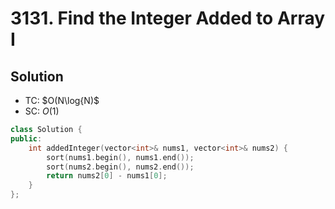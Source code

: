 # 3131. Find the Integer Added to Array I

<!-- ## Intution -->

## Solution
* TC: $O(N\log{N)$
* SC: $O(1)$
```cpp
class Solution {
public:
    int addedInteger(vector<int>& nums1, vector<int>& nums2) {
        sort(nums1.begin(), nums1.end());
        sort(nums2.begin(), nums2.end());
        return nums2[0] - nums1[0];
    }
};
```